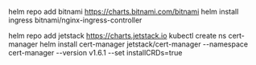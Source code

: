 helm repo add bitnami https://charts.bitnami.com/bitnami
helm install ingress bitnami/nginx-ingress-controller


helm repo add jetstack https://charts.jetstack.io
kubectl create ns cert-manager
helm install cert-manager jetstack/cert-manager --namespace cert-manager --version v1.6.1 --set installCRDs=true









